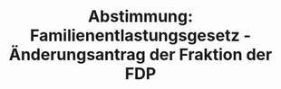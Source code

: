 ---
abstimmung:
  abstimmung: 2
  bundestagssitzung: 218
  legislaturperiode: 19
categories:
- Todo
data:
- title: Abstimmungsergebnis 20210325_2-data.pdf
  url: /res/2021-btw/abstimmungsergebnisse/20210325_2-data.pdf
- title: Abstimmungsergebnis 20210325_2_xls-data.xlsx
  url: /res/2021-btw/abstimmungsergebnisse/20210325_2_xls-data.xlsx
- title: Abstimmungsergebnis 20210325_2_xls-data.csv
  url: /res/2021-btw/abstimmungsergebnisse/csv/20210325_2_xls-data.csv
ergebnis:
  afd:
    enthaltung: 0
    gesamt: 88
    ja: 0
    nein: 74
    nichtabgegeben: 14
    ungueltig: 0
  bü90/gr:
    enthaltung: 63
    gesamt: 67
    ja: 0
    nein: 0
    nichtabgegeben: 4
    ungueltig: 0
  cdu/csu:
    enthaltung: 0
    gesamt: 244
    ja: 1
    nein: 224
    nichtabgegeben: 19
    ungueltig: 0
  die linke.:
    enthaltung: 57
    gesamt: 69
    ja: 0
    nein: 0
    nichtabgegeben: 12
    ungueltig: 0
  fdp:
    enthaltung: 0
    gesamt: 80
    ja: 75
    nein: 0
    nichtabgegeben: 5
    ungueltig: 0
  file: 20210325_2_xls-data.xlsx
  fraktionslos:
    enthaltung: 1
    gesamt: 8
    ja: 0
    nein: 3
    nichtabgegeben: 4
    ungueltig: 0
  spd:
    enthaltung: 0
    gesamt: 152
    ja: 1
    nein: 139
    nichtabgegeben: 12
    ungueltig: 0
layout: abstimmung
links:
- title: Link zu bundestag.de
  url: https://www.bundestag.de/parlament/plenum/abstimmung/abstimmung?id=552
preview: 'Deutscher Bundestag


  218. Sitzung des Deutschen Bundestages

  am Donnerstag, 25. März 2021


  Endgültiges Ergebnis der Namentlichen Abstimmung Nr. 2


  Gesetzentwurf der Abgeordneten Benjamin Strasser, Stephan Thomae, Grigorios Aggelidis,

  weiterer Abgeordneter und der Fraktion der FDP

  Entwurf eines Gesetzes zur Stärkung der parlamentarischen Kontrolle der

  Nachrichtendienste

  Drs. 19/19502 und 19/27811'
tags:
- Todo
title: 'Abstimmung: Familienentlastungsgesetz - Änderungsantrag der Fraktion der FDP'
---